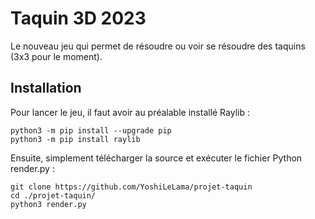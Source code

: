 # Taquin 3D 2023

Le nouveau jeu qui permet de résoudre ou voir se résoudre des taquins (3x3 pour le moment).

## Installation

Pour lancer le jeu, il faut avoir au préalable installé Raylib :
```commandline
python3 -m pip install --upgrade pip
python3 -m pip install raylib
```

Ensuite, simplement télécharger la source et exécuter le fichier Python render.py :
```commandline
git clone https://github.com/YoshiLeLama/projet-taquin
cd ./projet-taquin/
python3 render.py
```